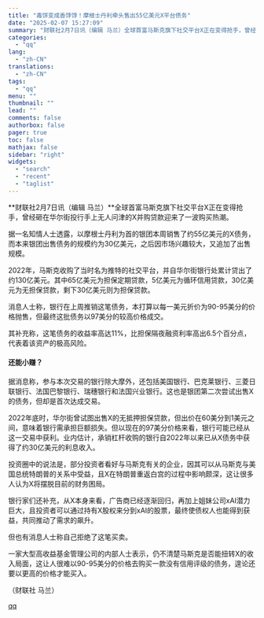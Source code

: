 ```yaml
---
title: "毒饼变成香饽饽！摩根士丹利牵头售出55亿美元X平台债务"
date: "2025-02-07 15:27:09"
summary: "财联社2月7日讯（编辑 马兰）全球首富马斯克旗下社交平台X正在变得抢手，曾经砸在华尔街投行手上无人问..."
categories:
  - "qq"
lang:
  - "zh-CN"
translations:
  - "zh-CN"
tags:
  - "qq"
menu: ""
thumbnail: ""
lead: ""
comments: false
authorbox: false
pager: true
toc: false
mathjax: false
sidebar: "right"
widgets:
  - "search"
  - "recent"
  - "taglist"
---
```


**财联社2月7日讯（编辑 马兰）**全球首富马斯克旗下社交平台X正在变得抢手，曾经砸在华尔街投行手上无人问津的X并购贷款迎来了一波购买热潮。

据一名知情人士透露，以摩根士丹利为首的银团本周销售了约55亿美元的X债务，而本来银团出售债务的规模约为30亿美元，之后因市场兴趣较大，又追加了出售规模。

2022年，马斯克收购了当时名为推特的社交平台，并自华尔街银行处累计贷出了约130亿美元。其中65亿美元为担保定期贷款，5亿美元为循环信用贷款，30亿美元为无担保贷款，剩下30亿美元则为担保贷款。

消息人士称，银行在上周推销这笔债务，本打算以每一美元折价为90-95美分的价格抛售，但最终这批债务以97美分的较高价格成交。

其补充称，这笔债务的收益率高达11%，比担保隔夜融资利率高出6.5个百分点，代表着该资产的极高风险。

#### 还能小赚？

据消息称，参与本次交易的银行除大摩外，还包括美国银行、巴克莱银行、三菱日联银行、法国巴黎银行、瑞穗银行和法国兴业银行。这也是银团第二次尝试出售X的债务，但却是首次达成交易。

2022年底时，华尔街曾试图出售X的无抵押担保贷款，但出价在60美分到1美元之间，意味着银行需承担巨额损失。但以现在的97美分价格来看，银行可能已经从这一交易中获利。业内估计，承销杠杆收购的银行自2022年以来已从X债务中获得了约30亿美元的利息收入。

投资圈中的说法是，部分投资者看好与马斯克有关的企业，因其可以从马斯克与美国总统特朗普的关系中受益，且X在特朗普重返白宫的过程中影响颇深，这让很多人认为X将摆脱目前的财务困局。

银行家们还补充，从X本身来看，广告商已经逐渐回归，再加上姐妹公司xAI潜力巨大，且投资者可以通过持有X股权来分到xAI的股票，最终使债权人也能得到获益，共同推动了需求的飙升。

但也有消息人士称自己拒绝了这笔买卖。

一家大型高收益基金管理公司的内部人士表示，仍不清楚马斯克是否能扭转X的收入局面，这让人很难以90-95美分的价格去购买一款没有信用评级的债务，遑论还要以更高的价格才能买入。

（财联社 马兰）

[qq](https://new.qq.com/rain/a/20250207A05GTI00)
